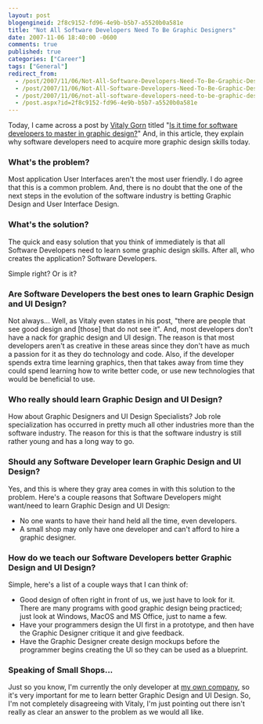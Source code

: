 ```yaml
---
layout: post
blogengineid: 2f8c9152-fd96-4e9b-b5b7-a5520b0a581e
title: "Not All Software Developers Need To Be Graphic Designers"
date: 2007-11-06 18:40:00 -0600
comments: true
published: true
categories: ["Career"]
tags: ["General"]
redirect_from: 
  - /post/2007/11/06/Not-All-Software-Developers-Need-To-Be-Graphic-Designers.aspx
  - /post/2007/11/06/Not-All-Software-Developers-Need-To-Be-Graphic-Designers
  - /post/2007/11/06/not-all-software-developers-need-to-be-graphic-designers
  - /post.aspx?id=2f8c9152-fd96-4e9b-b5b7-a5520b0a581e
---
```

<!-- more -->

Today, I came across a post by <A href="http://vitalygorn.com/">Vitaly Gorn</A> titled "<A href="http://vitalygorn.com/blog/post/2007/11/Is-it-time-for-software-developers-to-master-in-graphic-design.aspx">Is it time for software developers to master in graphic design?</A>" And, in this article, they explain why software developers need to acquire more graphic design skills today.
<H3>What's the problem?</H3>

Most application User Interfaces aren't the most user friendly. I do agree that this is a common problem. And, there is no doubt that the one of the next steps in the evolution of the software industry is betting Graphic Design and User Interface Design.
<H3>What's the solution?</H3>

The quick and easy solution that you think of immediately is that all Software Developers need to learn some graphic design skills. After all, who creates the application? Software Developers.

Simple right? Or is it?
<H3>Are Software Developers the best ones to learn Graphic Design and UI Design?</H3>

Not always... Well, as Vitaly even states in his post, "there are people that see good design and [those] that do not see it". And, most developers don't have a nack for graphic design and UI design. The reason is that most developers aren't as creative in these areas since they don't have as much a passion for it as they do technology and code. Also, if the developer spends extra time learning graphics, then that takes away from time they could spend learning how to write better code, or use new technologies that would be beneficial to use.
<H3>Who really should learn Graphic Design and UI Design?</H3>

How about Graphic Designers and UI Design Specialists? Job role specialization has occurred in pretty much all other industries more than the software industry. The reason for this is that the software industry is still rather young and has a long way to go.
<H3>Should any Software Developer learn Graphic Design and UI Design?</H3>

Yes, and this is where they gray area comes in with this solution to the problem. Here's a couple reasons that Software Developers might want/need to learn Graphic Design and UI Design:
<UL>
<LI>No one wants to have their hand held all the time, even developers.</LI>
<LI>A small shop may only have one developer and can't afford to hire a graphic designer.</LI></UL>
<H3>How do we teach our Software Developers better Graphic Design and UI Design?</H3>

Simple, here's a list of a couple ways that I can think of:
<UL>
<LI>Good design of often right in front of us, we just have to look for it. There are many programs with good graphic design being practiced; just look at Windows, MacOS and MS Office, just to name a few.</LI>
<LI>Have your programmers design the UI first in a prototype, and then have the Graphic Designer critique it and give feedback.</LI>
<LI>Have the Graphic Designer create design mockups before the programmer begins creating the UI so they can be used as a blueprint.</LI></UL>
<H3>Speaking of Small Shops...</H3>

Just so you know, I'm currently the only developer at <A href="http://simplovation.com/">my own company</A>, so it's very important for me to learn better Graphic Design and UI Design. So, I'm not completely disagreeing with Vitaly, I'm just pointing out there isn't really as clear an answer to the problem as we would all like.
